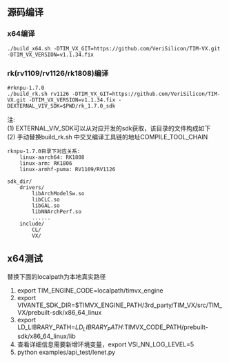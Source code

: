 
## 源码编译
### x64编译
```
./build_x64.sh -DTIM_VX_GIT=https://github.com/VeriSilicon/TIM-VX.git -DTIM_VX_VERSION=v1.1.34.fix
```

### rk(rv1109/rv1126/rk1808)编译
```
#rknpu-1.7.0
./build_rk.sh rv1126 -DTIM_VX_GIT=https://github.com/VeriSilicon/TIM-VX.git -DTIM_VX_VERSION=v1.1.34.fix -DEXTERNAL_VIV_SDK=$PWD/rk_1.7.0_sdk  
```

注:  
    (1) EXTERNAL_VIV_SDK可以从对应开发的sdk获取，该目录的文件构成如下  
    (2) 手动替换build_rk.sh 中交叉编译工具链的地址COMPILE_TOOL_CHAIN

```
rknpu-1.7.0目录下对应关系:
    linux-aarch64: RK1808
    linux-arm: RK1806
    linux-armhf-puma: RV1109/RV1126

sdk_dir/
    drivers/
        libArchModelSw.so
        libCLC.so
        libGAL.so
        libNNArchPerf.so
        ......
    include/
        CL/
        VX/
```
## x64测试
替换下面的localpath为本地真实路径  
1. export TIM_ENGINE_CODE=localpath/timvx_engine
2. export VIVANTE_SDK_DIR=$TIMVX_ENGINE_PATH/3rd_party/TIM_VX/src/TIM_VX/prebuilt-sdk/x86_64_linux
3. export LD_LIBRARY_PATH=$LD_LIBRARY_PATH:$TIMVX_CODE_PATH/prebuilt-sdk/x86_64_linux/lib
4. 查看详细信息需要新增环境变量，export VSI_NN_LOG_LEVEL=5
5. python examples/api_test/lenet.py
